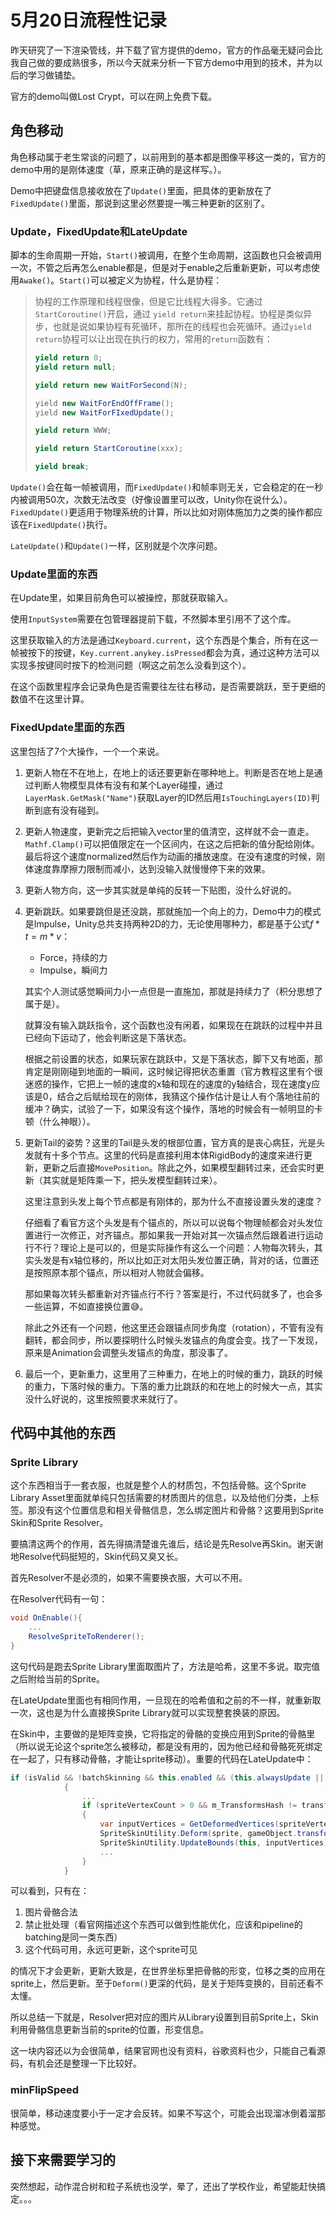 # 5月20日流程性记录

昨天研究了一下渲染管线，并下载了官方提供的demo，官方的作品毫无疑问会比我自己做的要成熟很多，所以今天就来分析一下官方demo中用到的技术，并为以后的学习做铺垫。

官方的demo叫做Lost Crypt，可以在网上免费下载。

## 角色移动

角色移动属于老生常谈的问题了，以前用到的基本都是图像平移这一类的，官方的demo中用的是刚体速度（草，原来正确的是这样写。）。

Demo中把键盘信息接收放在了`Update()`里面，把具体的更新放在了`FixedUpdate()`里面，那说到这里必然要提一嘴三种更新的区别了。

### Update，FixedUpdate和LateUpdate

脚本的生命周期一开始，`Start()`被调用，在整个生命周期，这函数也只会被调用一次，不管之后再怎么enable都是，但是对于enable之后重新更新，可以考虑使用`Awake()`。`Start()`可以被定义为协程，什么是协程：

> 协程的工作原理和线程很像，但是它比线程大得多。它通过`StartCoroutine()`开启，通过 `yield return`来挂起协程。协程是类似异步，也就是说如果协程有死循环，那所在的线程也会死循环。通过`yield return`协程可以让出现在执行的权力，常用的`return`函数有：
>
> ```c#
> yield return 0;
> yield return null;
> 
> yield return new WaitForSecond(N);
> 
> yield new WaitForEndOffFrame();
> yield new WaitForFIxedUpdate();
> 
> yield return WWW;
> 
> yield return StartCoroutine(xxx);
> 
> yield break;
> ```

`Update()`会在每一帧被调用，而`FixedUpdate()`和帧率则无关，它会稳定的在一秒内被调用50次，次数无法改变（好像设置里可以改，Unity你在说什么）。`FixedUpdate()`更适用于物理系统的计算，所以比如对刚体施加力之类的操作都应该在`FixedUpdate()`执行。

`LateUpdate()`和`Update()`一样，区别就是个次序问题。

### Update里面的东西

在Update里，如果目前角色可以被操控，那就获取输入。

使用`InputSystem`需要在包管理器提前下载，不然脚本里引用不了这个库。

这里获取输入的方法是通过`Keyboard.current`，这个东西是个集合，所有在这一帧被按下的按键，`Key.current.anykey.isPressed`都会为真，通过这种方法可以实现多按键同时按下的检测问题（啊这之前怎么没看到这个）。

在这个函数里程序会记录角色是否需要往左往右移动，是否需要跳跃，至于更细的数值不在这里计算。

### FixedUpdate里面的东西

这里包括了7个大操作，一个一个来说。

1. 更新人物在不在地上，在地上的话还要更新在哪种地上。判断是否在地上是通过判断人物模型具体有没有和某个Layer碰撞，通过`LayerMask.GetMask("Name")`获取Layer的ID然后用`IsTouchingLayers(ID)`判断到底有没有碰到。

2. 更新人物速度，更新完之后把输入vector里的值清空，这样就不会一直走。`Mathf.Clamp()`可以把值限定在一个区间内，在这之后把新的值分配给刚体。最后将这个速度normalized然后作为动画的播放速度。在没有速度的时候，刚体速度靠摩擦力限制而减小，达到没输入就慢慢停下来的效果。

3. 更新人物方向，这一步其实就是单纯的反转一下贴图，没什么好说的。

4. 更新跳跃。如果要跳但是还没跳，那就施加一个向上的力，Demo中力的模式是Impulse，Unity总共支持两种2D的力，无论使用哪种力，都是基于公式$f*t=m*v$：

   * Force，持续的力
   * Impulse，瞬间力

   其实个人测试感觉瞬间力小一点但是一直施加，那就是持续力了（积分思想了属于是）。

   就算没有输入跳跃指令，这个函数也没有闲着，如果现在在跳跃的过程中并且已经向下运动了，他会判断这是下落状态。

   根据之前设置的状态，如果玩家在跳跃中，又是下落状态，脚下又有地面，那肯定是刚刚碰到地面的一瞬间，这时候记得把状态重置（官方教程这里有个很迷惑的操作，它把上一帧的速度的x轴和现在的速度的y轴结合，现在速度y应该是0，结合之后赋给现在的刚体，我猜这个操作估计是让人有个落地往前的缓冲？确实，试验了一下，如果没有这个操作，落地的时候会有一帧明显的卡顿（什么神眼））。

5. 更新Tail的姿势？这里的Tail是头发的根部位置，官方真的是丧心病狂，光是头发就有十多个节点。这里的代码是直接利用本体RigidBody的速度来进行更新，更新之后直接`MovePosition`。除此之外，如果模型翻转过来，还会实时更新（其实就是矩阵乘一下，把头发模型翻转过来）。

   这里注意到头发上每个节点都是有刚体的，那为什么不直接设置头发的速度？

   仔细看了看官方这个头发是有个锚点的，所以可以说每个物理帧都会对头发位置进行一次修正，对齐锚点。那如果我一开始对其一次锚点然后跟着进行运动行不行？理论上是可以的，但是实际操作有这么一个问题：人物每次转头，其实头发是有x轴位移的，所以比如正对太阳头发位置正确，背对的话，位置还是按照原本那个锚点，所以相对人物就会偏移。

   那如果每次转头都重新对齐锚点行不行？答案是行，不过代码就多了，也会多一些运算，不如直接换位置😅。

   除此之外还有一个问题，他这里还会跟锚点同步角度（rotation），不管有没有翻转，都会同步，所以要探明什么时候头发锚点的角度会变。找了一下发现，原来是Animation会调整头发锚点的角度，那没事了。

6. 最后一个，更新重力，这里用了三种重力，在地上的时候的重力，跳跃的时候的重力，下落时候的重力。下落的重力比跳跃的和在地上的时候大一点，其实没什么好说的，这里按照要求来就行了。

## 代码中其他的东西

### Sprite Library

这个东西相当于一套衣服，也就是整个人的材质包，不包括骨骼。这个Sprite Library Asset里面就单纯只包括需要的材质图片的信息，以及给他们分类，上标签。那没有这个位置信息和相关骨骼信息，怎么绑定图片和骨骼？这要用到Sprite Skin和Sprite Resolver。

要搞清这两个的作用，首先得搞清楚谁先谁后，结论是先Resolve再Skin。谢天谢地Resolve代码挺短的，Skin代码又臭又长。

首先Resolver不是必须的，如果不需要换衣服，大可以不用。

在Resolver代码有一句：

```c#
void OnEnable(){
    ...
    ResolveSpriteToRenderer();
}
```

这句代码是跑去Sprite Library里面取图片了，方法是哈希，这里不多说。取完值之后附给当前的Sprite。

在LateUpdate里面也有相同作用，一旦现在的哈希值和之前的不一样，就重新取一次，这也是为什么直接换Sprite Library就可以实现整套换装的原因。

在Skin中，主要做的是矩阵变换，它将指定的骨骼的变换应用到Sprite的骨骼里（所以说无论这个sprite怎么被移动，都是没有用的，因为他已经和骨骼死死绑定在一起了，只有移动骨骼，才能让sprite移动）。重要的代码在LateUpdate中：

```c#
if (isValid && !batchSkinning && this.enabled && (this.alwaysUpdate || this.spriteRenderer.isVisible))
            {
                ...
                if (spriteVertexCount > 0 && m_TransformsHash != transformHash)
                {
                    var inputVertices = GetDeformedVertices(spriteVertexCount);
                    SpriteSkinUtility.Deform(sprite, gameObject.transform.worldToLocalMatrix, boneTransforms, ref inputVertices);
                    SpriteSkinUtility.UpdateBounds(this, inputVertices);
                    ...
                }
            }
```

可以看到，只有在：

1. 图片骨骼合法
2. 禁止批处理（看官网描述这个东西可以做到性能优化，应该和pipeline的batching是同一类东西）
3. 这个代码可用，永远可更新，这个sprite可见

的情况下才会更新，更新大致是，在世界坐标里把骨骼的形变，位移之类的应用在sprite上，然后更新。至于`Deform()`更深的代码，是关于矩阵变换的，目前还看不太懂。

所以总结一下就是，Resolver把对应的图片从Library设置到目前Sprite上，Skin利用骨骼信息更新当前的sprite的位置，形变信息。

这一块内容还以为会很简单，结果官网也没有资料，谷歌资料也少，只能自己看源码，有机会还是整理一下比较好。

### minFlipSpeed

很简单，移动速度要小于一定才会反转。如果不写这个，可能会出现溜冰倒着溜那种感觉。



## 接下来需要学习的

突然想起，动作混合树和粒子系统也没学，晕了，还出了学校作业，希望能赶快搞定。。。
